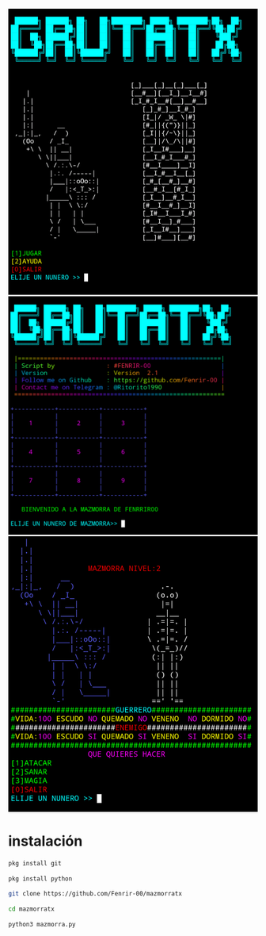 
![Screenshot](mazmorratx.png)
![Screenshot](mazmorratx1.png)
![Screenshot](mazmorratx2.png)
# instalación
``` bash
pkg install git
```
```bash
pkg install python
```
```bash
git clone https://github.com/Fenrir-00/mazmorratx
```
```bash
cd mazmorratx
```
```bash
python3 mazmorra.py
```


